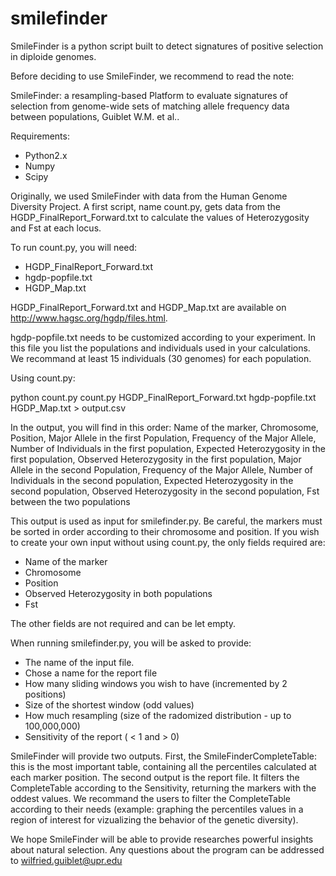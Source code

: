 smilefinder
===========


SmileFinder is a python script built to detect signatures of positive selection in diploide genomes.

Before deciding to use SmileFinder, we recommend to read the note: 

SmileFinder: a resampling-based Platform to evaluate signatures of selection from genome-wide sets of matching allele frequency data between populations, Guiblet W.M. et al..


Requirements:

- Python2.x
- Numpy
- Scipy


Originally, we used SmileFinder with data from the Human Genome Diversity Project. A first script, name count.py, gets data from the HGDP_FinalReport_Forward.txt to calculate the values of Heterozygosity and Fst at each locus.

To run count.py, you will need:

- HGDP_FinalReport_Forward.txt
- hgdp-popfile.txt
- HGDP_Map.txt

HGDP_FinalReport_Forward.txt and HGDP_Map.txt are available on http://www.hagsc.org/hgdp/files.html.

hgdp-popfile.txt needs to be customized according to your experiment. In this file you list the populations and individuals used in your calculations. We recommand at least 15 individuals (30 genomes) for each population.

Using count.py:

python count.py count.py HGDP_FinalReport_Forward.txt hgdp-popfile.txt HGDP_Map.txt  > output.csv

In the output, you will find in this order: Name of the marker, Chromosome, Position, Major Allele in the first Population, Frequency of the Major Allele, Number of Individuals in the first population, Expected Heterozygosity in the first population, Observed Heterozygosity in the first population,  Major Allele in the second Population, Frequency of the Major Allele, Number of Individuals in the second population, Expected Heterozygosity in the second population, Observed Heterozygosity in the second population, Fst between the two populations


This output is used as input for smilefinder.py. Be careful, the markers must be sorted in order according to their chromosome and position. If you wish to create your own input without using count.py, the only fields required are:

- Name of the marker
- Chromosome
- Position
- Observed Heterozygosity in both populations
- Fst

The other fields are not required and can be let empty.

When running smilefinder.py, you will be asked to provide:


- The name of the input file.
- Chose a name for the report file
- How many sliding windows you wish to have (incremented by 2 positions)
- Size of the shortest window (odd values)
- How much resampling (size of the radomized distribution - up to 100,000,000)
- Sensitivity of the report ( < 1 and > 0)


SmileFinder will provide two outputs. First, the SmileFinderCompleteTable: this is the most important table, containing all the percentiles calculated at each marker position. The second output is the report file. It filters the CompleteTable according to the Sensitivity, returning the markers with the oddest values. We recommand the users to filter the CompleteTable according to their needs (example: graphing the percentiles values in a region of interest for vizualizing the behavior of the genetic diversity).



We hope SmileFinder will be able to provide researches powerful insights about natural selection. Any questions about the program can be addressed to wilfried.guiblet@upr.edu 
